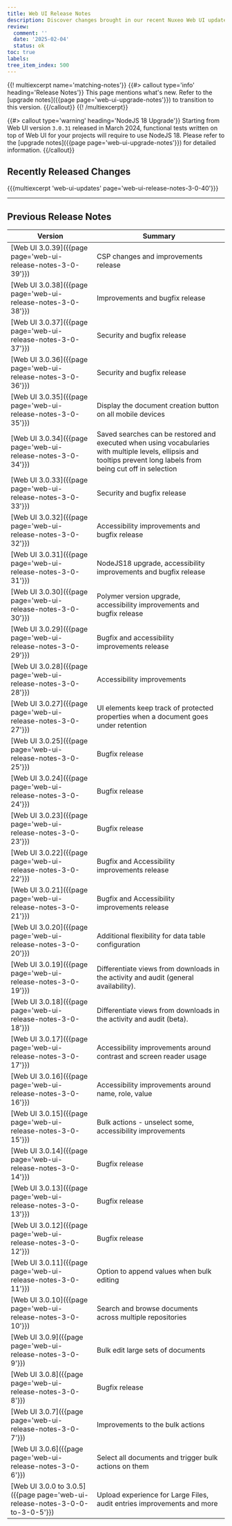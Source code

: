 ```yaml
---
title: Web UI Release Notes
description: Discover changes brought in our recent Nuxeo Web UI updates.
review:
  comment: ''
  date: '2025-02-04'
  status: ok
toc: true
labels:
tree_item_index: 500
---
```


{{! multiexcerpt name='matching-notes'}}
{{#> callout type='info' heading='Release Notes'}}
This page mentions what's new. Refer to the [upgrade notes]({{page page='web-ui-upgrade-notes'}}) to transition to this version.
{{/callout}}
{{! /multiexcerpt}}

{{#> callout type='warning' heading='NodeJS 18 Upgrade'}}
Starting from Web UI version `3.0.31` released in March 2024, functional tests written on top of Web UI for your projects will require to use NodeJS 18. Please refer to the [upgrade notes]({{page page='web-ui-upgrade-notes'}}) for detailed information.
{{/callout}}

## Recently Released Changes

{{{multiexcerpt 'web-ui-updates' page='web-ui-release-notes-3-0-40'}}}

---

## Previous Release Notes

<!-- | [Web UI 3.0.40]({{page page='web-ui-release-notes-3-0-40'}})                  | RTL Support for WebUI, CSP changes and bugfix release     | -->

| Version                                                                      | Summary                                                                              |
| ---------------------------------------------------------------------------- | ------------------------------------------------------------------------------------ |
| [Web UI 3.0.39]({{page page='web-ui-release-notes-3-0-39'}})                  | CSP changes and improvements release     |
| [Web UI 3.0.38]({{page page='web-ui-release-notes-3-0-38'}})                  | Improvements and bugfix release     |
| [Web UI 3.0.37]({{page page='web-ui-release-notes-3-0-37'}})                  | Security and bugfix release     |
| [Web UI 3.0.36]({{page page='web-ui-release-notes-3-0-36'}})                  | Security and bugfix release     |
| [Web UI 3.0.35]({{page page='web-ui-release-notes-3-0-35'}})                  | Display the document creation button on all mobile devices     |
| [Web UI 3.0.34]({{page page='web-ui-release-notes-3-0-34'}})                  |  Saved searches can be restored and executed when using vocabularies with multiple levels, ellipsis and tooltips prevent long labels from being cut off in selection        | 
| [Web UI 3.0.33]({{page page='web-ui-release-notes-3-0-33'}})                 | Security and bugfix release                                                          |
| [Web UI 3.0.32]({{page page='web-ui-release-notes-3-0-32'}})                 | Accessibility improvements and bugfix release                                        |
| [Web UI 3.0.31]({{page page='web-ui-release-notes-3-0-31'}})                 | NodeJS18 upgrade, accessibility improvements and bugfix release                      |
| [Web UI 3.0.30]({{page page='web-ui-release-notes-3-0-30'}})                 | Polymer version upgrade, accessibility improvements and bugfix release               |
| [Web UI 3.0.29]({{page page='web-ui-release-notes-3-0-29'}})                 | Bugfix and accessibility improvements release                                        |
| [Web UI 3.0.28]({{page page='web-ui-release-notes-3-0-28'}})                 | Accessibility improvements                                                           |
| [Web UI 3.0.27]({{page page='web-ui-release-notes-3-0-27'}})                 | UI elements keep track of protected properties when a document goes under retention  |
| [Web UI 3.0.25]({{page page='web-ui-release-notes-3-0-25'}})                 | Bugfix release                                                                       |
| [Web UI 3.0.24]({{page page='web-ui-release-notes-3-0-24'}})                 | Bugfix release                                                                       |
| [Web UI 3.0.23]({{page page='web-ui-release-notes-3-0-23'}})                 | Bugfix release                                                                       |
| [Web UI 3.0.22]({{page page='web-ui-release-notes-3-0-22'}})                 | Bugfix and Accessibility improvements release                                        |
| [Web UI 3.0.21]({{page page='web-ui-release-notes-3-0-21'}})                 | Bugfix and Accessibility improvements release                                        |
| [Web UI 3.0.20]({{page page='web-ui-release-notes-3-0-20'}})                 | Additional flexibility for data table configuration                                  |
| [Web UI 3.0.19]({{page page='web-ui-release-notes-3-0-19'}})                 | Differentiate views from downloads in the activity and audit (general availability). |
| [Web UI 3.0.18]({{page page='web-ui-release-notes-3-0-18'}})                 | Differentiate views from downloads in the activity and audit (beta).                 |
| [Web UI 3.0.17]({{page page='web-ui-release-notes-3-0-17'}})                 | Accessibility improvements around contrast and screen reader usage                   |
| [Web UI 3.0.16]({{page page='web-ui-release-notes-3-0-16'}})                 | Accessibility improvements around name, role, value                                  |
| [Web UI 3.0.15]({{page page='web-ui-release-notes-3-0-15'}})                 | Bulk actions - unselect some, accessibility improvements                             |
| [Web UI 3.0.14]({{page page='web-ui-release-notes-3-0-14'}})                 | Bugfix release                                                                       |
| [Web UI 3.0.13]({{page page='web-ui-release-notes-3-0-13'}})                 | Bugfix release                                                                       |
| [Web UI 3.0.12]({{page page='web-ui-release-notes-3-0-12'}})                 | Bugfix release                                                                       |
| [Web UI 3.0.11]({{page page='web-ui-release-notes-3-0-11'}})                 | Option to append values when bulk editing                                            |
| [Web UI 3.0.10]({{page page='web-ui-release-notes-3-0-10'}})                 | Search and browse documents across multiple repositories                             |
| [Web UI 3.0.9]({{page page='web-ui-release-notes-3-0-9'}})                   | Bulk edit large sets of documents                                                    |
| [Web UI 3.0.8]({{page page='web-ui-release-notes-3-0-8'}})                   | Bugfix release                                                                       |
| [Web UI 3.0.7]({{page page='web-ui-release-notes-3-0-7'}})                   | Improvements to the bulk actions                                                     |
| [Web UI 3.0.6]({{page page='web-ui-release-notes-3-0-6'}})                   | Select all documents and trigger bulk actions on them                                |
| [Web UI 3.0.0 to 3.0.5]({{page page='web-ui-release-notes-3-0-0-to-3-0-5'}}) | Upload experience for Large Files, audit entries improvements and more               |
